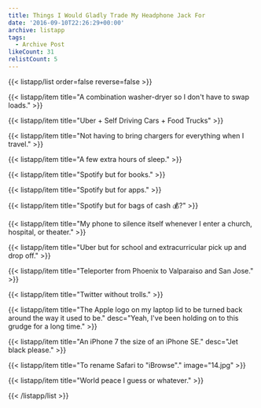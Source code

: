```yaml
---
title: Things I Would Gladly Trade My Headphone Jack For
date: '2016-09-10T22:26:29+00:00'
archive: listapp
tags: 
  - Archive Post
likeCount: 31
relistCount: 5
---
```



{{< listapp/list order=false reverse=false >}}

   {{< listapp/item title="A combination washer-dryer so I don't have to swap loads." >}}

   {{< listapp/item title="Uber + Self Driving Cars + Food Trucks" >}}

   {{< listapp/item title="Not having to bring chargers for everything when I travel." >}}

   {{< listapp/item title="A few extra hours of sleep." >}}

   {{< listapp/item title="Spotify but for books." >}}

   {{< listapp/item title="Spotify but for apps." >}}

   {{< listapp/item title="Spotify but for bags of cash 💰?" >}}

   {{< listapp/item title="My phone to silence itself whenever I enter a church, hospital, or theater." >}}

   {{< listapp/item title="Uber but for school and extracurricular pick up and drop off." >}}

   {{< listapp/item title="Teleporter from Phoenix to Valparaiso and San Jose." >}}

   {{< listapp/item title="Twitter without trolls." >}}

   {{< listapp/item title="The Apple logo on my laptop lid to be turned back around the way it used to be."
      desc="Yeah, I've been holding on to this grudge for a long time." >}}

   {{< listapp/item title="An iPhone 7 the size of an iPhone SE."
      desc="Jet black please." >}}

   {{< listapp/item title="To rename Safari to \"iBrowse\"."
      image="14.jpg" >}}

   {{< listapp/item title="World peace I guess or whatever." >}}

{{< /listapp/list >}}
